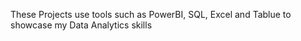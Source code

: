 These Projects use tools such as PowerBI, SQL, Excel and Tablue to showcase my Data Analytics skills
